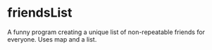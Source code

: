 # friendsList
A funny program creating a unique list of non-repeatable friends for everyone. Uses map and a list.
